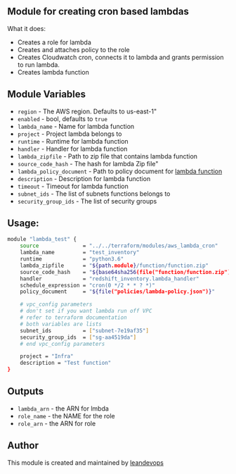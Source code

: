 ## Module for creating cron based lambdas

What it does:
- Creates a role for lambda
- Creates and attaches policy to the role
- Creates Cloudwatch cron, connects it to lambda and grants permission to run lambda.
- Creates lambda function

## Module Variables
- `region` - The AWS region. Defaults to us-east-1"
- `enabled` - bool, defaults to `true`
- `lambda_name` - Name for lambda function
- `project` - Project lambda belongs to
- `runtime` - Runtime for lambda function
- `handler` - Handler for lambda function
- `lambda_zipfile` - Path to zip file that contains lambda function
- `source_code_hash` - The hash for lambda Zip file"
- `lambda_policy_document` - Path to policy document for [lambda function](http://docs.aws.amazon.com/lambda/latest/dg/intro-permission-model.html#lambda-intro-execution-role)
- `description` - Description for lambda function
- `timeout` - Timeout for lambda function
- `subnet_ids` - The list of subnets functions belongs to 
- `security_group_ids` - The list of security groups

## Usage:
```sh
module "lambda_test" {    
    source              = "../../terraform/modules/aws_lambda_cron"
    lambda_name         = "test_inventory"
    runtime             = "python3.6"
    lambda_zipfile      = "${path.module}/function/function.zip"
    source_code_hash    = "${base64sha256(file("function/function.zip"))}"
    handler             = "redshift_inventory.lambda_handler"
    schedule_expression = "cron(0 */2 * * ? *)"
    policy_document     = "${file("policies/lambda-policy.json")}"

    # vpc_config parameters
    # don't set if you want lambda run off VPC
    # refer to terraform documentation
    # both variables are lists
    subnet_ids          = ["subnet-7e19af35"]
    security_group_ids  = ["sg-aa4519da"]
    # end vpc_config parameters

    project = "Infra"
    description = "Test function"
}
```
## Outputs
- `lambda_arn` - the ARN for lmbda
- `role_name` - the NAME for the role
- `role_arn` - the ARN for role

## Author
This module is created and maintained by [leandevops](https://github.com/leandevops)
